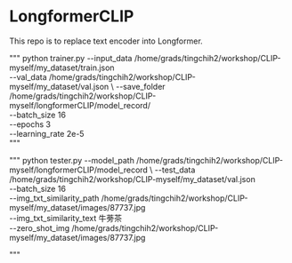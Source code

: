 # LongformerCLIP
This repo is to replace text encoder into Longformer.

"""
    python trainer.py   --input_data /home/grads/tingchih2/workshop/CLIP-myself/my_dataset/train.json \
                        --val_data /home/grads/tingchih2/workshop/CLIP-myself/my_dataset/val.json \ 
                        --save_folder  /home/grads/tingchih2/workshop/CLIP-myself/longformerCLIP/model_record/ \
                        --batch_size 16 \
                        --epochs 3 \
                        --learning_rate 2e-5 \
"""

"""
    python tester.py    --model_path /home/grads/tingchih2/workshop/CLIP-myself/longformerCLIP/model_record \ 
                        --test_data  /home/grads/tingchih2/workshop/CLIP-myself/my_dataset/val.json \
                        --batch_size 16  \
                        --img_txt_similarity_path /home/grads/tingchih2/workshop/CLIP-myself/my_dataset/images/87737.jpg \
                        --img_txt_similarity_text 牛蒡茶 \
                        --zero_shot_img /home/grads/tingchih2/workshop/CLIP-myself/my_dataset/images/87737.jpg

"""
